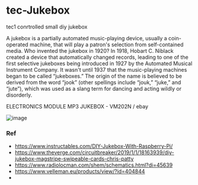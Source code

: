 # tec-Jukebox
tec1 conrtrolled small diy jukebox 

A jukebox is a partially automated music-playing device, usually a coin-operated machine, that will play a patron's selection from self-contained media.
Who invented the jukebox in 1920? In 1918, Hobart C. Niblack created a device that automatically changed records, leading to one of the first selective jukeboxes being introduced in 1927 by the Automated Musical Instrument Company. It wasn't until 1937 that the music-playing machines began to be called “jukeboxes.” The origin of the name is believed to be derived from the word “jook” (other spellings include “jouk,” “juke,” and “jute”), which was used as a slang term for dancing and acting wildly or disorderly.
 
ELECTRONICS MODULE MP3 JUKEBOX - VM202N / ebay

![image](https://user-images.githubusercontent.com/58069246/168183543-746487fe-ee10-46db-b0c9-6c220144fc20.png)




### Ref
- https://www.instructables.com/DIY-Jukebox-With-Raspberry-Pi/
- https://www.theverge.com/circuitbreaker/2019/1/1/18163939/diy-jukebox-magstripe-swipeable-cards-chris-patty
- https://www.radiolocman.com/shem/schematics.html?di=45639
- https://www.velleman.eu/products/view/?id=404844
- 



